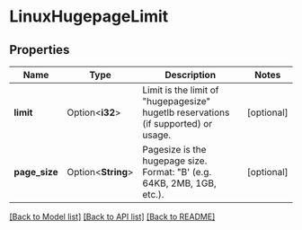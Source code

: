 # LinuxHugepageLimit

## Properties

Name | Type | Description | Notes
------------ | ------------- | ------------- | -------------
**limit** | Option<**i32**> | Limit is the limit of \"hugepagesize\" hugetlb reservations (if supported) or usage. | [optional]
**page_size** | Option<**String**> | Pagesize is the hugepage size. Format: \"<size><unit-prefix>B' (e.g. 64KB, 2MB, 1GB, etc.). | [optional]

[[Back to Model list]](../README.md#documentation-for-models) [[Back to API list]](../README.md#documentation-for-api-endpoints) [[Back to README]](../README.md)



